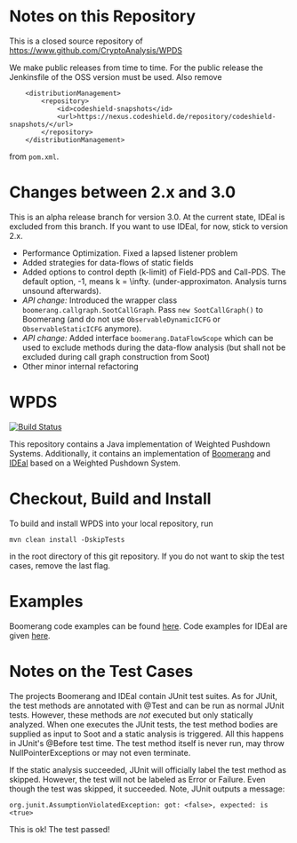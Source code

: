 # Notes on this Repository

This is a closed source repository of 
https://www.github.com/CryptoAnalysis/WPDS

We make public releases from time to time. For the public release the Jenkinsfile of the OSS version must be used. Also remove

```
	<distributionManagement>
		<repository>
			<id>codeshield-snapshots</id>
			<url>https://nexus.codeshield.de/repository/codeshield-snapshots/</url>
		</repository>
	</distributionManagement>
``` 
from `pom.xml`.

# Changes between 2.x and 3.0

This is an alpha release branch for version 3.0. At the current state, IDEal is excluded from this branch.
If you want to use IDEal, for now, stick to version 2.x.

* Performance Optimization. Fixed a lapsed listener problem
* Added strategies for data-flows of static fields
* Added options to control depth (k-limit) of Field-PDS and Call-PDS. The default option, -1, means k = \infty. (under-approximaton. Analysis turns unsound afterwards).
* *API change:* Introduced the wrapper class `boomerang.callgraph.SootCallGraph`. Pass `new SootCallGraph()` to Boomerang (and do not use `ObservableDynamicICFG` or `ObservableStaticICFG` anymore).
* *API change:* Added interface `boomerang.DataFlowScope` which can be used to exclude methods during the data-flow analysis (but shall not be excluded during call graph construction from Soot)
* Other minor internal refactoring 


# WPDS

[![Build Status](https://soot-build.cs.uni-paderborn.de/jenkins/buildStatus/icon?job=boomerang%2FWPDS-Multibranch%2Fmaster)](https://soot-build.cs.uni-paderborn.de/jenkins/job/boomerang/job/WPDS-Multibranch/job/master/)

This repository contains a Java implementation of Weighted Pushdown Systems.
Additionally, it contains an implementation of [Boomerang](boomerangPDS) and [IDEal](idealPDS) based on a Weighted Pushdown System.

# Checkout, Build and Install

To build and install WPDS into your local repository, run 

``mvn clean install -DskipTests``

in the root directory of this git repository. If you do not want to skip the test cases, remove the last flag.

# Examples

Boomerang code examples can be found [here](https://github.com/CROSSINGTUD/WPDS/blob/master/boomerangPDS/src/main/java/boomerang/example/ExampleMain.java). Code examples for IDEal are given [here](https://github.com/CROSSINGTUD/WPDS/tree/master/idealPDS/src/main/java/inference/example).


# Notes on the Test Cases

The projects Boomerang and IDEal contain JUnit test suites. As for JUnit, the test methods are annotated with @Test and can be run as normal JUnit tests.
However, these methods are *not* executed but only statically analyzed. When one executes the JUnit tests, the test method bodies are supplied as input to Soot 
and a static analysis is triggered. All this happens in JUnit's @Before test time. The test method itself is never run, may throw NullPointerExceptions or may not even terminate.

If the static analysis succeeded, JUnit will officially label the test method as skipped. However, the test will not be labeled as Error or Failure. 
Even though the test was skipped, it succeeded. Note, JUnit outputs a message:

``org.junit.AssumptionViolatedException: got: <false>, expected: is <true>``

This is ok! The test passed!
